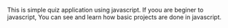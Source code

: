 This is simple quiz application using javascript.
If yoou are beginer to javascript, You can see and learn how basic projects are done in javascript. 